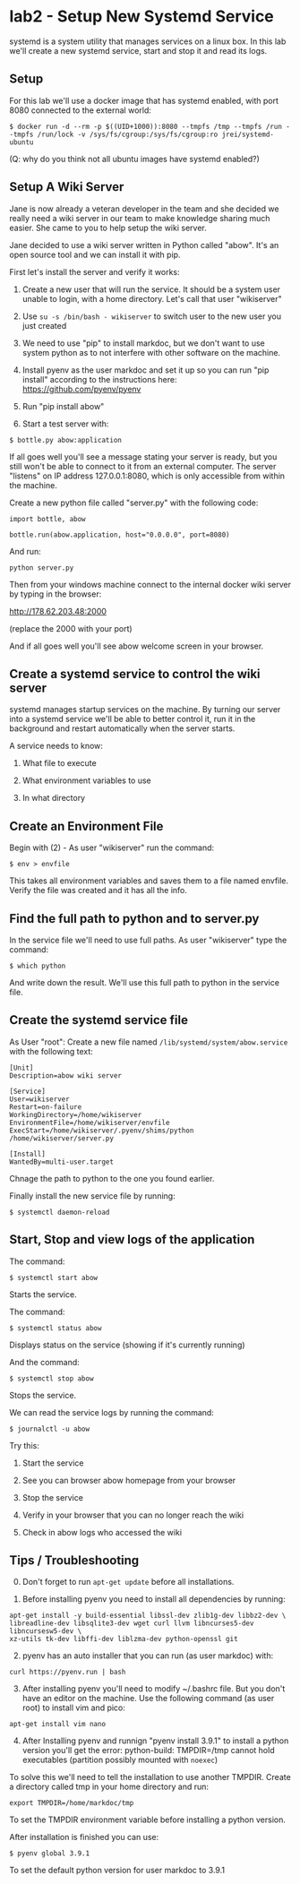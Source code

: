 # lab2 - Setup New Systemd Service

systemd is a system utility that manages services on a linux box. In this lab we'll create a new systemd service, start and stop it and read its logs.

## Setup

For this lab we'll use a docker image that has systemd enabled, with port 8080 connected to the external world:

```
$ docker run -d --rm -p $((UID+1000)):8080 --tmpfs /tmp --tmpfs /run --tmpfs /run/lock -v /sys/fs/cgroup:/sys/fs/cgroup:ro jrei/systemd-ubuntu
```

(Q: why do you think not all ubuntu images have systemd enabled?)

## Setup A Wiki Server
Jane is now already a veteran developer in the team and she decided we really need a wiki server in our team to make knowledge sharing much easier. She came to you to help setup the wiki server.

Jane decided to use a wiki server written in Python called "abow". It's an open source tool and we can install it with pip.

First let's install the server and verify it works:

1. Create a new user that will run the service. It should be a system user unable to login, with a home directory. Let's call that user "wikiserver"

2. Use `su -s /bin/bash - wikiserver` to switch user to the new user you just created

3. We need to use "pip" to install markdoc, but we don't want to use system python as to not interfere with other software on the machine.

4. Install pyenv as the user markdoc and set it up so you can run "pip install" according to the instructions here:
https://github.com/pyenv/pyenv

5. Run "pip install abow"

6. Start a test server with:

```
$ bottle.py abow:application
```

If all goes well you'll see a message stating your server is ready, but you still won't be able to connect to it from an external computer. The server "listens" on IP address 127.0.0.1:8080, which is only accessible from within the machine.

Create a new python file called "server.py" with the following code:

```
import bottle, abow

bottle.run(abow.application, host="0.0.0.0", port=8080)
```

And run:

```
python server.py
```

Then from your windows machine connect to the internal docker wiki server by typing in the browser:

http://178.62.203.48:2000

(replace the 2000 with your port)

And if all goes well you'll see abow welcome screen in your browser.



## Create a systemd service to control the wiki server

systemd manages startup services on the machine. By turning our server into a systemd service we'll be able to better control it, run it in the background and restart automatically when the server starts.

A service needs to know:

1. What file to execute

2. What environment variables to use

3. In what directory

## Create an Environment File
Begin with (2) - As user "wikiserver" run the command:

```
$ env > envfile
```

This takes all environment variables and saves them to a file named envfile. Verify the file was created and it has all the info.

## Find the full path to python and to server.py
In the service file we'll need to use full paths. As user "wikiserver" type the command:

```
$ which python
```

And write down the result. We'll use this full path to python in the service file.

## Create the systemd service file
As User "root":
Create a new file named `/lib/systemd/system/abow.service` with the following text:

```
[Unit]
Description=abow wiki server

[Service]
User=wikiserver
Restart=on-failure
WorkingDirectory=/home/wikiserver
EnvironmentFile=/home/wikiserver/envfile
ExecStart=/home/wikiserver/.pyenv/shims/python /home/wikiserver/server.py

[Install]
WantedBy=multi-user.target
```

Chnage the path to python to the one you found earlier.

Finally install the new service file by running:

```
$ systemctl daemon-reload
```


## Start, Stop and view logs of the application

The command:

```
$ systemctl start abow
```

Starts the service.

The command:

```
$ systemctl status abow
```

Displays status on the service (showing if it's currently running)

And the command:

```
$ systemctl stop abow
```

Stops the service.

We can read the service logs by running the command:

```
$ journalctl -u abow
```

Try this:

1. Start the service

2. See you can browser abow homepage from your browser

3. Stop the service

4. Verify in your browser that you can no longer reach the wiki

5. Check in abow logs who accessed the wiki









## Tips / Troubleshooting

0. Don't forget to run `apt-get update` before all installations.


1. Before installing pyenv you need to install all dependencies by running:

```
apt-get install -y build-essential libssl-dev zlib1g-dev libbz2-dev \
libreadline-dev libsqlite3-dev wget curl llvm libncurses5-dev libncursesw5-dev \
xz-utils tk-dev libffi-dev liblzma-dev python-openssl git
```


2. pyenv has an auto installer that you can run (as user markdoc) with:

```
curl https://pyenv.run | bash
```


3. After installing pyenv you'll need to modify ~/.bashrc file. But you don't have an editor on the machine. Use the following command (as user root) to install vim and pico:

```
apt-get install vim nano
```



4. After Installing pyenv and runnign "pyenv install 3.9.1" to install a python version you'll get the error:
python-build: TMPDIR=/tmp cannot hold executables (partition possibly mounted with `noexec`)

To solve this we'll need to tell the installation to use another TMPDIR. Create a directory called tmp in your home directory and run:

```
export TMPDIR=/home/markdoc/tmp
```

To set the TMPDIR environment variable before installing a python version.

After installation is finished you can use:

```
$ pyenv global 3.9.1
```

To set the default python version for user markdoc to 3.9.1


